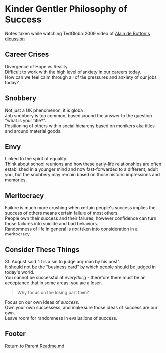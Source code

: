 # Kinder Gentler Philosophy of Success

Notes taken while watching TedGlobal 2009 video of [Alain de Botton's dicussion](https://www.ted.com/talks/alain_de_botton_a_kinder_gentler_philosophy_of_success)  

## Career Crises

Divergence of Hope vs Reality.  
Difficult to work with the high level of anxiety in our careers today.  
How can we feel calm through all of the pressures and anxiety of our jobs today?  

## Snobbery

Not just a UK phenomenon, it is global.  
Job snobbery is too common, based around the answer to the question "what is your title?".  
Positioning of others within social hierarchy based on monikers aka titles and around material goods.  

## Envy

Linked to the spirit of equality.  
Think about school reunions and how these early-life relationships are often established in a younger mind and now fast-forwarded to a different, adult you, but the snobbery may remain based on those historic impressions and memories.  

## Meritocracy

Failure is much more crushing when certain people's success implies the success of others means certain failure of most others.  
People own their success and their failures, however confidence can turn those failures into suicide and bad behaviors.  
Randomness of life in general is *not* taken into consideration in a meritocracy.  

## Consider These Things

St. August said "It is a sin to judge any man by his post".  
It should not be the "business card" by which people should be judged in today's world.  
You cannot be successful at *everything* - therefore there must be an acceptance that in some areas, you are a loser.  

> Why focus on the losing part then?  

Focus on our own ideas of *success*.  
Own your own successess, and make sure those ideas of success are our own.  
Leave room for randomness in evaluations of success.  

## Footer

Return to [Parent Readme.md](../README.html)  
